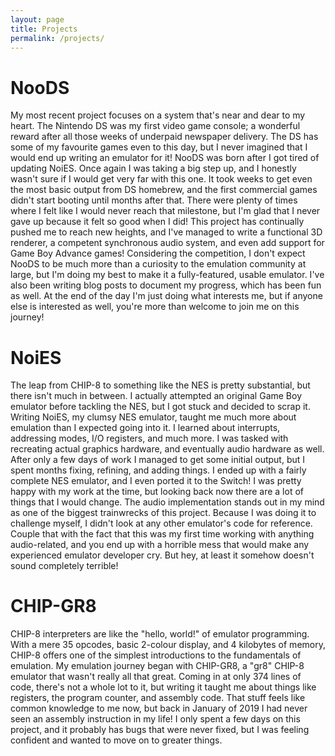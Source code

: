 ```yaml
---
layout: page
title: Projects
permalink: /projects/
---
```


# NooDS
My most recent project focuses on a system that's near and dear to my heart. The Nintendo DS was my first video game console; a wonderful reward after all those weeks of underpaid newspaper delivery. The DS has some of my favourite games even to this day, but I never imagined that I would end up writing an emulator for it! NooDS was born after I got tired of updating NoiES. Once again I was taking a big step up, and I honestly wasn't sure if I would get very far with this one. It took weeks to get even the most basic output from DS homebrew, and the first commercial games didn't start booting until months after that. There were plenty of times where I felt like I would never reach that milestone, but I'm glad that I never gave up because it felt so good when I did! This project has continually pushed me to reach new heights, and I've managed to write a functional 3D renderer, a competent synchronous audio system, and even add support for Game Boy Advance games! Considering the competition, I don't expect NooDS to be much more than a curiosity to the emulation community at large, but I'm doing my best to make it a fully-featured, usable emulator. I've also been writing blog posts to document my progress, which has been fun as well. At the end of the day I'm just doing what interests me, but if anyone else is interested as well, you're more than welcome to join me on this journey!

# NoiES
The leap from CHIP-8 to something like the NES is pretty substantial, but there isn't much in between. I actually attempted an original Game Boy emulator before tackling the NES, but I got stuck and decided to scrap it. Writing NoiES, my clumsy NES emulator, taught me much more about emulation than I expected going into it. I learned about interrupts, addressing modes, I/O registers, and much more. I was tasked with recreating actual graphics hardware, and eventually audio hardware as well. After only a few days of work I managed to get some initial output, but I spent months fixing, refining, and adding things. I ended up with a fairly complete NES emulator, and I even ported it to the Switch! I was pretty happy with my work at the time, but looking back now there are a lot of things that I would change. The audio implementation stands out in my mind as one of the biggest trainwrecks of this project. Because I was doing it to challenge myself, I didn't look at any other emulator's code for reference. Couple that with the fact that this was my first time working with anything audio-related, and you end up with a horrible mess that would make any experienced emulator developer cry. But hey, at least it somehow doesn't sound completely terrible!

# CHIP-GR8
CHIP-8 interpreters are like the "hello, world!" of emulator programming. With a mere 35 opcodes, basic 2-colour display, and 4 kilobytes of memory, CHIP-8 offers one of the simplest introductions to the fundamentals of emulation. My emulation journey began with CHIP-GR8, a "gr8" CHIP-8 emulator that wasn't really all that great. Coming in at only 374 lines of code, there's not a whole lot to it, but writing it taught me about things like registers, the program counter, and assembly code. That stuff feels like common knowledge to me now, but back in January of 2019 I had never seen an assembly instruction in my life! I only spent a few days on this project, and it probably has bugs that were never fixed, but I was feeling confident and wanted to move on to greater things.
